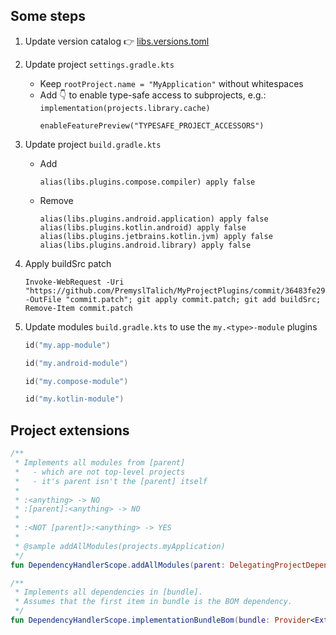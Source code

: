 ## Some steps

1. Update version catalog :point_right: [libs.versions.toml](https://github.com/PremyslTalich/MyProjectPlugins/blob/master/gradle/libs.versions.toml)

3. Update project `settings.gradle.kts`
   - Keep `rootProject.name = "MyApplication"` without whitespaces
   - Add 👇 to enable type-safe access to subprojects, e.g.: `implementation(projects.library.cache)`
     ```
     enableFeaturePreview("TYPESAFE_PROJECT_ACCESSORS")
     ```
4. Update project `build.gradle.kts`
   - Add
     ```
     alias(libs.plugins.compose.compiler) apply false
     ```
   - Remove
     ```
     alias(libs.plugins.android.application) apply false
     alias(libs.plugins.kotlin.android) apply false
     alias(libs.plugins.jetbrains.kotlin.jvm) apply false
     alias(libs.plugins.android.library) apply false
     ```
5. Apply buildSrc patch
   ```
   Invoke-WebRequest -Uri "https://github.com/PremyslTalich/MyProjectPlugins/commit/36483fe2976ed609d0e75c963bc13f724fe50c5b.patch" -OutFile "commit.patch"; git apply commit.patch; git add buildSrc; Remove-Item commit.patch
   ```
6. Update modules `build.gradle.kts` to use the `my.<type>-module` plugins
   ```kotlin
   id("my.app-module")
   ```
   ```kotlin
   id("my.android-module")
   ```
   ```kotlin
   id("my.compose-module")
   ```
   ```kotlin
   id("my.kotlin-module")
   ```


## Project extensions
```kotlin
/**
 * Implements all modules from [parent]
 *   - which are not top-level projects
 *   - it's parent isn't the [parent] itself
 *
 * :<anything> -> NO
 * :[parent]:<anything> -> NO
 *
 * :<NOT [parent]>:<anything> -> YES
 *
 * @sample addAllModules(projects.myApplication)
 */
fun DependencyHandlerScope.addAllModules(parent: DelegatingProjectDependency)
```
```kotlin
/**
 * Implements all dependencies in [bundle].
 * Assumes that the first item in bundle is the BOM dependency.
 */
fun DependencyHandlerScope.implementationBundleBom(bundle: Provider<ExternalModuleDependencyBundle>)
```